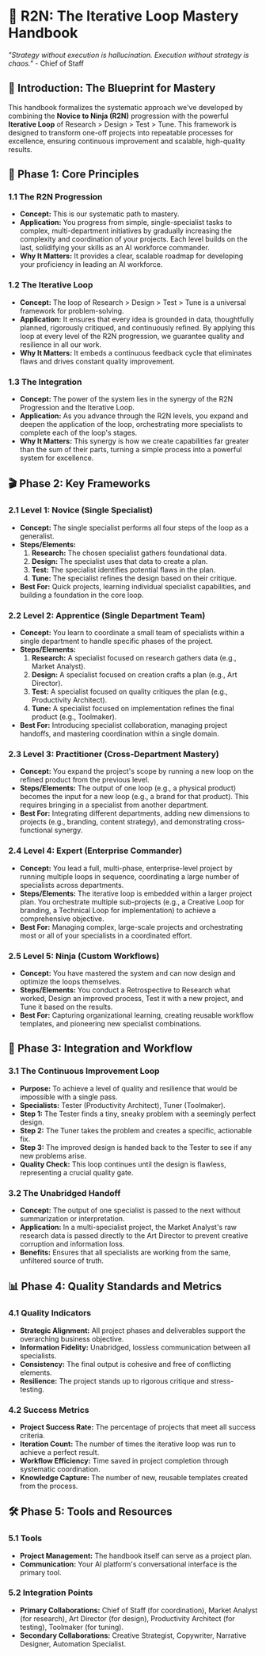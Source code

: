 # **📖 R2N: The Iterative Loop Mastery Handbook**

_"Strategy without execution is hallucination. Execution without strategy is chaos."_ \- Chief of Staff

## **🎯 Introduction: The Blueprint for Mastery**

This handbook formalizes the systematic approach we've developed by combining the **Novice to Ninja (R2N)** progression with the powerful **Iterative Loop** of Research \> Design \> Test \> Tune. This framework is designed to transform one-off projects into repeatable processes for excellence, ensuring continuous improvement and scalable, high-quality results.

## **🚀 Phase 1: Core Principles**

### **1.1 The R2N Progression**

- **Concept:** This is our systematic path to mastery.
- **Application:** You progress from simple, single-specialist tasks to complex, multi-department initiatives by gradually increasing the complexity and coordination of your projects. Each level builds on the last, solidifying your skills as an AI workforce commander.
- **Why It Matters:** It provides a clear, scalable roadmap for developing your proficiency in leading an AI workforce.

### **1.2 The Iterative Loop**

- **Concept:** The loop of Research \> Design \> Test \> Tune is a universal framework for problem-solving.
- **Application:** It ensures that every idea is grounded in data, thoughtfully planned, rigorously critiqued, and continuously refined. By applying this loop at every level of the R2N progression, we guarantee quality and resilience in all our work.
- **Why It Matters:** It embeds a continuous feedback cycle that eliminates flaws and drives constant quality improvement.

### **1.3 The Integration**

- **Concept:** The power of the system lies in the synergy of the R2N Progression and the Iterative Loop.
- **Application:** As you advance through the R2N levels, you expand and deepen the application of the loop, orchestrating more specialists to complete each of the loop's stages.
- **Why It Matters:** This synergy is how we create capabilities far greater than the sum of their parts, turning a simple process into a powerful system for excellence.

## **🎬 Phase 2: Key Frameworks**

### **2.1 Level 1: Novice (Single Specialist)**

- **Concept:** The single specialist performs all four steps of the loop as a generalist.
- **Steps/Elements:**
  1. **Research:** The chosen specialist gathers foundational data.
  2. **Design:** The specialist uses that data to create a plan.
  3. **Test:** The specialist identifies potential flaws in the plan.
  4. **Tune:** The specialist refines the design based on their critique.
- **Best For:** Quick projects, learning individual specialist capabilities, and building a foundation in the core loop.

### **2.2 Level 2: Apprentice (Single Department Team)**

- **Concept:** You learn to coordinate a small team of specialists within a single department to handle specific phases of the project.
- **Steps/Elements:**
  1. **Research:** A specialist focused on research gathers data (e.g., Market Analyst).
  2. **Design:** A specialist focused on creation crafts a plan (e.g., Art Director).
  3. **Test:** A specialist focused on quality critiques the plan (e.g., Productivity Architect).
  4. **Tune:** A specialist focused on implementation refines the final product (e.g., Toolmaker).
- **Best For:** Introducing specialist collaboration, managing project handoffs, and mastering coordination within a single domain.

### **2.3 Level 3: Practitioner (Cross-Department Mastery)**

- **Concept:** You expand the project's scope by running a new loop on the refined product from the previous level.
- **Steps/Elements:** The output of one loop (e.g., a physical product) becomes the input for a new loop (e.g., a brand for that product). This requires bringing in a specialist from another department.
- **Best For:** Integrating different departments, adding new dimensions to projects (e.g., branding, content strategy), and demonstrating cross-functional synergy.

### **2.4 Level 4: Expert (Enterprise Commander)**

- **Concept:** You lead a full, multi-phase, enterprise-level project by running multiple loops in sequence, coordinating a large number of specialists across departments.
- **Steps/Elements:** The iterative loop is embedded within a larger project plan. You orchestrate multiple sub-projects (e.g., a Creative Loop for branding, a Technical Loop for implementation) to achieve a comprehensive objective.
- **Best For:** Managing complex, large-scale projects and orchestrating most or all of your specialists in a coordinated effort.

### **2.5 Level 5: Ninja (Custom Workflows)**

- **Concept:** You have mastered the system and can now design and optimize the loops themselves.
- **Steps/Elements:** You conduct a Retrospective to Research what worked, Design an improved process, Test it with a new project, and Tune it based on the results.
- **Best For:** Capturing organizational learning, creating reusable workflow templates, and pioneering new specialist combinations.

## **🔄 Phase 3: Integration and Workflow**

### **3.1 The Continuous Improvement Loop**

- **Purpose:** To achieve a level of quality and resilience that would be impossible with a single pass.
- **Specialists:** Tester (Productivity Architect), Tuner (Toolmaker).
- **Step 1:** The Tester finds a tiny, sneaky problem with a seemingly perfect design.
- **Step 2:** The Tuner takes the problem and creates a specific, actionable fix.
- **Step 3:** The improved design is handed back to the Tester to see if any new problems arise.
- **Quality Check:** This loop continues until the design is flawless, representing a crucial quality gate.

### **3.2 The Unabridged Handoff**

- **Concept:** The output of one specialist is passed to the next without summarization or interpretation.
- **Application:** In a multi-specialist project, the Market Analyst's raw research data is passed directly to the Art Director to prevent creative corruption and information loss.
- **Benefits:** Ensures that all specialists are working from the same, unfiltered source of truth.

## **📊 Phase 4: Quality Standards and Metrics**

### **4.1 Quality Indicators**

- **Strategic Alignment:** All project phases and deliverables support the overarching business objective.
- **Information Fidelity:** Unabridged, lossless communication between all specialists.
- **Consistency:** The final output is cohesive and free of conflicting elements.
- **Resilience:** The project stands up to rigorous critique and stress-testing.

### **4.2 Success Metrics**

- **Project Success Rate:** The percentage of projects that meet all success criteria.
- **Iteration Count:** The number of times the iterative loop was run to achieve a perfect result.
- **Workflow Efficiency:** Time saved in project completion through systematic coordination.
- **Knowledge Capture:** The number of new, reusable templates created from the process.

## **🛠️ Phase 5: Tools and Resources**

### **5.1 Tools**

- **Project Management:** The handbook itself can serve as a project plan.
- **Communication:** Your AI platform's conversational interface is the primary tool.

### **5.2 Integration Points**

- **Primary Collaborations:** Chief of Staff (for coordination), Market Analyst (for research), Art Director (for design), Productivity Architect (for testing), Toolmaker (for tuning).
- **Secondary Collaborations:** Creative Strategist, Copywriter, Narrative Designer, Automation Specialist.
